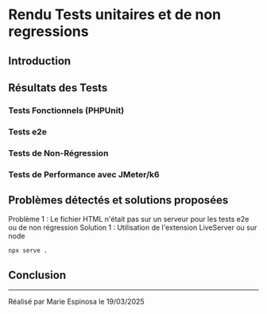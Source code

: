 # Rendu Tests unitaires et de non regressions 

## Introduction

## Résultats des Tests

### Tests Fonctionnels (PHPUnit)

### Tests e2e

### Tests de Non-Régression

### Tests de Performance avec JMeter/k6

## Problèmes détectés et solutions proposées

Problème 1 : Le fichier HTML n'était pas sur un serveur pour les tests e2e ou de non régression
Solution 1 : Utilisation de l'extension LiveServer ou sur node 

```
npx serve .
```

## Conclusion

-----------------------------------------------
Réalisé par Marie Espinosa 
le 19/03/2025


